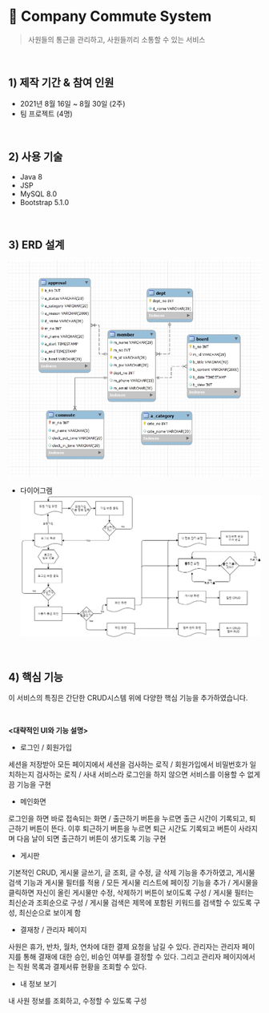 # :pushpin: Company Commute System

> 사원들의 통근을 관리하고, 사원들끼리 소통할 수 있는 서비스

<br>

## 1) 제작 기간 & 참여 인원
+ 2021년 8월 16일 ~ 8월 30일 (2주)
+ 팀 프로젝트 (4명)

<br>

## 2) 사용 기술
+ Java 8
+ JSP
+ MySQL 8.0
+ Bootstrap 5.1.0

<br>

## 3) ERD 설계 
![CCS_ERD](/img/CCS_ERD.jpg)
<br>
+ 다이어그램
![CCS_Diagram](/img/CCS_Diagram.png)

<br>

## 4) 핵심 기능
이 서비스의 특징은 간단한 CRUD시스템 위에 다양한 핵심 기능을 추가하였습니다.  


<br>

__<대략적인 UI와 기능 설명>__

+ 로그인 / 회원가입

세션을 저장받아 모든 페이지에서 세션을 검사하는 로직 / 회원가입에서 비밀번호가 일치하는지 검사하는 로직 / 사내 서비스라 로그인을 하지 않으면 서비스를 이용할 수 없게끔 기능을 구현 

+ 메인화면 

로그인을 하면 바로 접속되는 화면 / 출근하기 버튼을 누르면 출근 시간이 기록되고, 퇴근하기 버튼이 뜬다. 이후 퇴근하기 버튼을 누르면 퇴근 시간도 기록되고 버튼이 사라지며 다음 날이 되면 출근하기 버튼이 생기도록 기능 구현 

+ 게시판

기본적인 CRUD, 게시물 글쓰기, 글 조회, 글 수정, 글 삭제 기능을 추가하였고, 게시물 검색 기능과 게시물 필터를 적용 / 모든 게시물 리스트에 페이징 기능을 추가 / 게시물을 클릭하면 자신이 올린 게시물만 수정, 삭제하기 버튼이 보이도록 구성 / 
게시물 필터는 최신순과 조회순으로 구성 / 게시물 검색은 제목에 포함된 키워드를 검색할 수 있도록 구성, 최신순으로 보이게 함 

+ 결재창 / 관리자 페이지

사원은 휴가, 반차, 월차, 연차에 대한 결제 요청을 남길 수 있다. 관리자는 관리자 페이지를 통해 결재에 대한 승인, 비승인 여부를 결정할 수 있다. 그리고 관리자 페이지에서는 직원 목록과 결제서류 현황을 조회할 수 있다. 

+ 내 정보 보기

내 사원 정보를 조회하고, 수정할 수 있도록 구성


